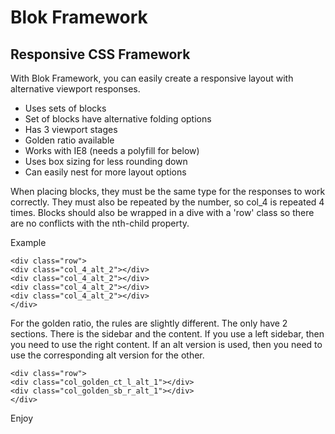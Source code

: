 Blok Framework
==============
  
Responsive CSS Framework
------------------------
  
With Blok Framework, you can easily create a responsive layout with alternative viewport responses.  
  
* Uses sets of blocks
* Set of blocks have alternative folding options
* Has 3 viewport stages
* Golden ratio available
* Works with IE8 (needs a polyfill for below)
* Uses box sizing for less rounding down
* Can easily nest for more layout options
  

When placing blocks, they must be the same type for the responses to work correctly. They must also be repeated by the number, so col_4 is repeated 4 times. Blocks should also be wrapped in a dive with a 'row' class so there are no conflicts with the nth-child property. 

Example
  
`<div class="row">`  
    `<div class="col_4_alt_2"></div>`  
	`<div class="col_4_alt_2"></div>`  
	`<div class="col_4_alt_2"></div>`  
	`<div class="col_4_alt_2"></div>`  
`</div>`  

For the golden ratio, the rules are slightly different. The only have 2 sections. There is the sidebar and the content. If you use a left sidebar, then you need to use the right content. If an alt version is used, then you need to use the corresponding alt version for the other. 

  
`<div class="row">`  
	`<div class="col_golden_ct_l_alt_1"></div>`  
	`<div class="col_golden_sb_r_alt_1"></div>`  
`</div>`  
  
Enjoy
